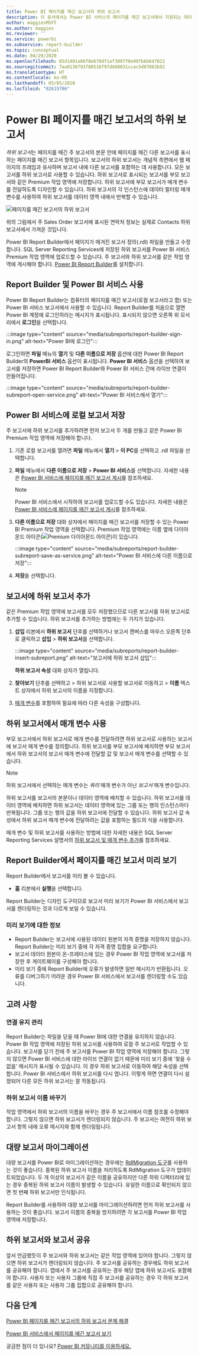 ```yaml
---
title: Power BI 페이지를 매긴 보고서의 하위 보고서
description: 이 문서에서는 Power BI 서비스의 페이지를 매긴 보고서에서 지원되는 데이터 원본 및 Azure SQL Database 데이터 원본에 연결하는 방법을 알아봅니다.
author: maggiesMSFT
ms.author: maggies
ms.reviewer: ''
ms.service: powerbi
ms.subservice: report-builder
ms.topic: conceptual
ms.date: 04/29/2020
ms.openlocfilehash: 65d1401a66f8e670df1af3097f0e99fb6b647022
ms.sourcegitcommit: 7aa0136f93f88516f97ddd8031ccac5d07863b92
ms.translationtype: HT
ms.contentlocale: ko-KR
ms.lasthandoff: 05/05/2020
ms.locfileid: "82615706"
---
```

# <a name="subreports-in-power-bi-paginated-reports"></a>Power BI 페이지를 매긴 보고서의 하위 보고서

*하위 보고서*는 페이지를 매긴 주 보고서의 본문 안에 페이지를 매긴 다른 보고서를 표시하는 페이지를 매긴 보고서 항목입니다. 보고서의 하위 보고서는 개념적 측면에서 웹 페이지의 프레임과 유사하며 보고서 내에 다른 보고서를 포함하는 데 사용합니다. 모든 보고서를 하위 보고서로 사용할 수 있습니다. 하위 보고서로 표시되는 보고서를 부모 보고서와 같은 Premium 작업 영역에 저장합니다. 하위 보고서에 부모 보고서가 매개 변수를 전달하도록 디자인할 수 있습니다. 하위 보고서의 각 인스턴스에 데이터 필터링 매개 변수를 사용하여 하위 보고서를 데이터 영역 내에서 반복할 수 있습니다.  
  
 ![페이지를 매긴 보고서의 하위 보고서](media/subreports/paginated-report-subreport.png "페이지를 매긴 보고서 하위 보고서")  
  
 위의 그림에서 주 Sales Order 보고서에 표시된 연락처 정보는 실제로 Contacts 하위 보고서에서 가져온 것입니다.  
  
Power BI Report Builder에서 페이지가 매겨진 보고서 정의(.rdl) 파일을 만들고 수정합니다. SQL Server Reporting Services에 저장된 하위 보고서를 Power BI 서비스 Premium 작업 영역에 업로드할 수 있습니다. 주 보고서와 하위 보고서를 같은 작업 영역에 게시해야 합니다. [Power BI Report Builder](https://go.microsoft.com/fwlink/?linkid=2086513)를 설치합니다.
  
## <a name="work-with-report-builder-and-the-power-bi-service"></a>Report Builder 및 Power BI 서비스 사용

Power BI Report Builder는 컴퓨터의 페이지를 매긴 보고서(로컬 보고서라고 함) 또는 Power BI 서비스 보고서에서 사용할 수 있습니다.  Report Builder를 처음으로 열면 Power BI 계정에 로그인하라는 메시지가 표시됩니다. 표시되지 않으면 오른쪽 위 모서리에서 **로그인**을 선택합니다.

:::image type="content" source="media/subreports/report-builder-sign-in.png" alt-text="Power BI에 로그인":::

로그인하면 **파일** 메뉴의 **열기** 및 **다른 이름으로 저장** 옵션에 대한 Power BI Report Builder의 **PowerBI 서비스** 옵션이 표시됩니다. **Power BI 서비스** 옵션을 선택하여 보고서를 저장하면 Power BI Report Builder와 Power BI 서비스 간에 라이브 연결이 만들어집니다. 

:::image type="content" source="media/subreports/report-builder-subreport-open-service.png" alt-text="Power BI 서비스에서 열기":::

## <a name="save-a-local-report-to-the-power-bi-service"></a>Power BI 서비스에 로컬 보고서 저장

주 보고서에 하위 보고서를 추가하려면 먼저 보고서 두 개를 만들고 같은 Power BI Premium 작업 영역에 저장해야 합니다. 

1. 기존 로컬 보고서를 열려면 **파일** 메뉴에서 **열기** > **이 PC**를 선택하고 .rdl 파일을 선택합니다.  

2. **파일** 메뉴에서 **다른 이름으로 저장** > **Power BI 서비스**를 선택합니다.  자세한 내용은 [Power BI 서비스에 페이지를 매긴 보고서 게시](paginated-reports-save-to-power-bi-service.md)를 참조하세요.

    > [!NOTE]
    > Power BI 서비스에서 시작하여 보고서를 업로드할 수도 있습니다. 자세한 내용은 [Power BI 서비스에 페이지를 매긴 보고서 게시](paginated-reports-save-to-power-bi-service.md)를 참조하세요.

3. **다른 이름으로 저장** 대화 상자에서 페이지를 매긴 보고서를 저장할 수 있는 Power BI Premium 작업 영역을 선택합니다.  Premium 작업 영역에는 이름 옆에 다이아몬드 아이콘(![Premium 다이아몬드 아이콘](media/subreports/report-builder-premium-diamond.png))이 있습니다.

    :::image type="content" source="media/subreports/report-builder-subreport-save-as-service.png" alt-text="Power BI 서비스에 다른 이름으로 저장":::

4. **저장**을 선택합니다.

## <a name="add-a-subreport-to-a-report"></a>보고서에 하위 보고서 추가

같은 Premium 작업 영역에 보고서를 모두 저장했으므로 다른 보고서를 하위 보고서로 추가할 수 있습니다. 하위 보고서를 추가하는 방법에는 두 가지가 있습니다. 

1. **삽입** 리본에서 **하위 보고서** 단추를 선택하거나 보고서 캔버스를 마우스 오른쪽 단추로 클릭하고 **삽입** > **하위 보고서**를 선택합니다.

    :::image type="content" source="media/subreports/report-builder-insert-subreport.png" alt-text="보고서에 하위 보고서 삽입":::

    **하위 보고서 속성** 대화 상자가 열립니다.  

2. **찾아보기** 단추를 선택하고 > 하위 보고서로 사용할 보고서로 이동하고 > **이름** 텍스트 상자에서 하위 보고서의 이름을 지정합니다.

3. [매개 변수](#use-parameters-in-subreports)를 포함하여 필요에 따라 다른 속성을 구성합니다.

## <a name="use-parameters-in-subreports"></a>하위 보고서에서 매개 변수 사용  
 부모 보고서에서 하위 보고서로 매개 변수를 전달하려면 하위 보고서로 사용하는 보고서에 보고서 매개 변수를 정의합니다. 하위 보고서를 부모 보고서에 배치하면 부모 보고서에서 하위 보고서의 보고서 매개 변수에 전달할 값 및 보고서 매개 변수를 선택할 수 있습니다.  
  
> [!NOTE]  
> 하위 보고서에서 선택하는 매개 변수는 *쿼리* 매개 변수가 아닌 *보고서* 매개 변수입니다.  
  
 하위 보고서를 보고서의 본문이나 데이터 영역에 배치할 수 있습니다. 하위 보고서를 데이터 영역에 배치하면 하위 보고서는 데이터 영역에 있는 그룹 또는 행의 인스턴스마다 반복됩니다. 그룹 또는 행의 값을 하위 보고서에 전달할 수 있습니다. 하위 보고서 값 속성에서 하위 보고서 매개 변수에 전달하려는 값을 포함하는 필드의 식을 사용합니다.  
  
 매개 변수 및 하위 보고서를 사용하는 방법에 대한 자세한 내용은 SQL Server Reporting Services 설명서의 [하위 보고서 및 매개 변수 추가](https://docs.microsoft.com/sql/reporting-services/report-design/add-a-subreport-and-parameters-report-builder-and-ssrs.md)를 참조하세요.  

## <a name="preview-paginated-reports-in-report-builder"></a>Report Builder에서 페이지를 매긴 보고서 미리 보기

Report Builder에서 보고서를 미리 볼 수 있습니다.

- **홈** 리본에서 **실행**을 선택합니다. 

Report Builder는 디자인 도구이므로 보고서 미리 보기가 Power BI 서비스에서 보고서를 렌더링하는 것과 다르게 보일 수 있습니다.

### <a name="notes-about-previewing"></a>미리 보기에 대한 정보

- Report Builder는 보고서에 사용된 데이터 원본의 자격 증명을 저장하지 않습니다.  Report Builder는 미리 보기 중에 각 자격 증명 집합을 요구합니다.  
- 보고서 데이터 원본이 온-프레미스에 있는 경우 Power BI 작업 영역에 보고서를 저장한 후 게이트웨이를 구성해야 합니다.
- 미리 보기 중에 Report Builder에 오류가 발생하면 일반 메시지가 반환됩니다.  오류를 디버그하기 어려운 경우 Power BI 서비스에서 보고서를 렌더링할 수도 있습니다.  

## <a name="considerations"></a>고려 사항

### <a name="maintaining-the-connection"></a>연결 유지 관리

Report Builder는 파일을 닫을 때 Power BI에 대한 연결을 유지하지 않습니다.  Power BI 작업 영역에 저장된 하위 보고서를 사용하여 로컬 주 보고서로 작업할 수 있습니다. 보고서를 닫기 전에 주 보고서를 Power BI 작업 영역에 저장해야 합니다.  그렇지 않으면 Power BI 서비스에 대한 라이브 연결이 없기 때문에 미리 보기 중에 '찾을 수 없음' 메시지가 표시될 수 있습니다.  이 경우 하위 보고서로 이동하여 해당 속성을 선택합니다.  Power BI 서비스에서 하위 보고서를 다시 엽니다.  이렇게 하면 연결이 다시 설정되어 다른 모든 하위 보고서는 잘 작동됩니다.

### <a name="renaming-a-subreport"></a>하위 보고서 이름 바꾸기

작업 영역에서 하위 보고서의 이름을 바꾸는 경우 주 보고서에서 이름 참조를 수정해야 합니다. 그렇지 않으면 하위 보고서가 렌더링되지 않습니다. 주 보고서는 여전히 하위 보고서 항목 내에 오류 메시지와 함께 렌더링됩니다.

## <a name="migrate-large-reports"></a>대량 보고서 마이그레이션

대량 보고서를 Power BI로 마이그레이션하는 경우에는 [RdlMigration 도구](../guidance/migrate-ssrs-reports-to-power-bi.md)를 사용하는 것이 좋습니다.  중복된 하위 보고서 이름을 처리하도록 RdlMigration 도구가 업데이트되었습니다.  두 개 이상의 보고서가 같은 이름을 공유하지만 다른 하위 디렉터리에 있는 경우 중복된 하위 보고서 이름이 발생할 수 있습니다.  유일한 이름으로 확인되지 않으면 첫 번째 하위 보고서만 인식됩니다.

Report Builder를 사용하여 대량 보고서를 마이그레이션하려면 먼저 하위 보고서를 사용하는 것이 좋습니다. 보고서 이름의 중복을 방지하려면 각 보고서를 Power BI 작업 영역에 저장합니다.

## <a name="share-reports-with-subreports"></a>하위 보고서와 보고서 공유

앞서 언급했듯이 주 보고서와 하위 보고서는 같은 작업 영역에 있어야 합니다. 그렇지 않으면 하위 보고서가 렌더링되지 않습니다. 주 보고서를 공유하는 경우에도 하위 보고서를 공유해야 합니다. 앱에서 주 보고서를 공유하는 경우 해당 앱에 하위 보고서도 포함해야 합니다. 사용자 또는 사용자 그룹에 직접 주 보고서를 공유하는 경우 각 하위 보고서를 같은 사용자 또는 사용자 그룹 집합으로 공유해야 합니다.
  
## <a name="next-steps"></a>다음 단계

[Power BI 페이지를 매긴 보고서의 하위 보고서 문제 해결](subreports-troubleshoot.md)

[Power BI 서비스에서 페이지를 매긴 보고서 보기](../consumer/paginated-reports-view-power-bi-service.md)

궁금한 점이 더 있나요? [Power BI 커뮤니티를 이용하세요.](https://community.powerbi.com/)
